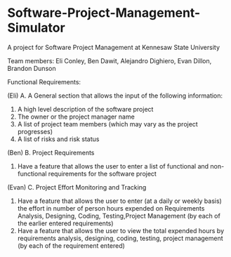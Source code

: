 # Software-Project-Management-Simulator

A project for Software Project Management at Kennesaw State University

Team members:
Eli Conley,
Ben Dawit,
Alejandro Dighiero,
Evan Dillon,
Brandon Dunson

Functional Requirements:

(Eli)
A. A General section that allows the input of the following information:
  1. A high level description of the software project
  2. The owner or the project manager name
  3. A list of project team members (which may vary as the project progresses)
  4. A list of risks and risk status

(Ben)
B. Project Requirements
  1. Have a feature that allows the user to enter a list of functional and non-functional requirements for the software project

(Evan)
C. Project Effort Monitoring and Tracking
  1. Have a feature that allows the user to enter (at a daily or weekly basis) the effort in number of person hours expended  on Requirements Analysis, Designing, Coding, Testing,Project Management (by each of the earlier entered requirements)
  2. Have a feature that allows the user to view the total expended hours by requirements analysis, designing, coding, testing, project management (by each of the requirement entered)
